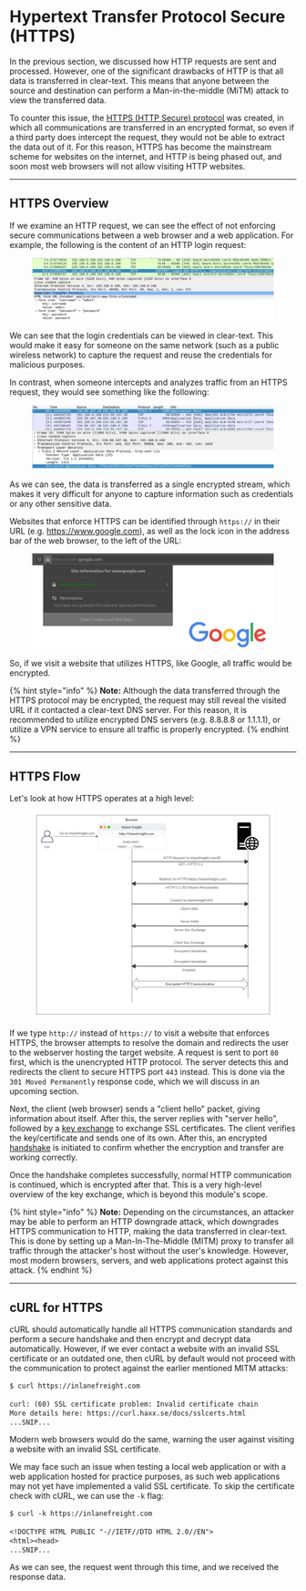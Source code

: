 # Hypertext Transfer Protocol Secure (HTTPS)

In the previous section, we discussed how HTTP requests are sent and processed. However, one of the significant drawbacks of HTTP is that all data is transferred in clear-text. This means that anyone between the source and destination can perform a Man-in-the-middle (MiTM) attack to view the transferred data.

To counter this issue, the [HTTPS (HTTP Secure) protocol](https://tools.ietf.org/html/rfc2660) was created, in which all communications are transferred in an encrypted format, so even if a third party does intercept the request, they would not be able to extract the data out of it. For this reason, HTTPS has become the mainstream scheme for websites on the internet, and HTTP is being phased out, and soon most web browsers will not allow visiting HTTP websites.

***

## HTTPS Overview

If we examine an HTTP request, we can see the effect of not enforcing secure communications between a web browser and a web application. For example, the following is the content of an HTTP login request:

<figure><img src="../../../../.gitbook/assets/image (6) (1) (1).png" alt=""><figcaption></figcaption></figure>

We can see that the login credentials can be viewed in clear-text. This would make it easy for someone on the same network (such as a public wireless network) to capture the request and reuse the credentials for malicious purposes.

In contrast, when someone intercepts and analyzes traffic from an HTTPS request, they would see something like the following:

<figure><img src="../../../../.gitbook/assets/image (1) (1) (1) (1) (1) (1) (1) (1) (1) (1) (1) (1) (1) (1) (1) (1) (1) (1) (1) (1) (1) (1) (1) (1) (1) (1).png" alt=""><figcaption></figcaption></figure>

As we can see, the data is transferred as a single encrypted stream, which makes it very difficult for anyone to capture information such as credentials or any other sensitive data.

Websites that enforce HTTPS can be identified through `https://` in their URL (e.g. https://www.google.com), as well as the lock icon in the address bar of the web browser, to the left of the URL:

<figure><img src="../../../../.gitbook/assets/image (2) (1) (1) (1) (1) (1) (1) (1) (1) (1) (1) (1) (1) (1) (1) (1) (1) (1) (1) (1).png" alt=""><figcaption></figcaption></figure>

So, if we visit a website that utilizes HTTPS, like Google, all traffic would be encrypted.

{% hint style="info" %}
**Note:** Although the data transferred through the HTTPS protocol may be encrypted, the request may still reveal the visited URL if it contacted a clear-text DNS server. For this reason, it is recommended to utilize encrypted DNS servers (e.g. 8.8.8.8 or 1.1.1.1), or utilize a VPN service to ensure all traffic is properly encrypted.
{% endhint %}

***

## HTTPS Flow

Let's look at how HTTPS operates at a high level:

<figure><img src="../../../../.gitbook/assets/image (3) (1) (1) (1) (1) (1) (1) (1) (1) (1) (1) (1) (1).png" alt=""><figcaption></figcaption></figure>

If we type `http://` instead of `https://` to visit a website that enforces HTTPS, the browser attempts to resolve the domain and redirects the user to the webserver hosting the target website. A request is sent to port `80` first, which is the unencrypted HTTP protocol. The server detects this and redirects the client to secure HTTPS port `443` instead. This is done via the `301 Moved Permanently` response code, which we will discuss in an upcoming section.

Next, the client (web browser) sends a "client hello" packet, giving information about itself. After this, the server replies with "server hello", followed by a [key exchange](https://en.wikipedia.org/wiki/Key_exchange) to exchange SSL certificates. The client verifies the key/certificate and sends one of its own. After this, an encrypted [handshake](https://www.cloudflare.com/learning/ssl/what-happens-in-a-tls-handshake) is initiated to confirm whether the encryption and transfer are working correctly.

Once the handshake completes successfully, normal HTTP communication is continued, which is encrypted after that. This is a very high-level overview of the key exchange, which is beyond this module's scope.

{% hint style="info" %}
**Note:** Depending on the circumstances, an attacker may be able to perform an HTTP downgrade attack, which downgrades HTTPS communication to HTTP, making the data transferred in clear-text. This is done by setting up a Man-In-The-Middle (MITM) proxy to transfer all traffic through the attacker's host without the user's knowledge. However, most modern browsers, servers, and web applications protect against this attack.
{% endhint %}

***

## cURL for HTTPS

cURL should automatically handle all HTTPS communication standards and perform a secure handshake and then encrypt and decrypt data automatically. However, if we ever contact a website with an invalid SSL certificate or an outdated one, then cURL by default would not proceed with the communication to protect against the earlier mentioned MITM attacks:

```shell-session
$ curl https://inlanefreight.com

curl: (60) SSL certificate problem: Invalid certificate chain
More details here: https://curl.haxx.se/docs/sslcerts.html
...SNIP...
```

Modern web browsers would do the same, warning the user against visiting a website with an invalid SSL certificate.

We may face such an issue when testing a local web application or with a web application hosted for practice purposes, as such web applications may not yet have implemented a valid SSL certificate. To skip the certificate check with cURL, we can use the `-k` flag:

```shell-session
$ curl -k https://inlanefreight.com

<!DOCTYPE HTML PUBLIC "-//IETF//DTD HTML 2.0//EN">
<html><head>
...SNIP...
```

As we can see, the request went through this time, and we received the response data.
